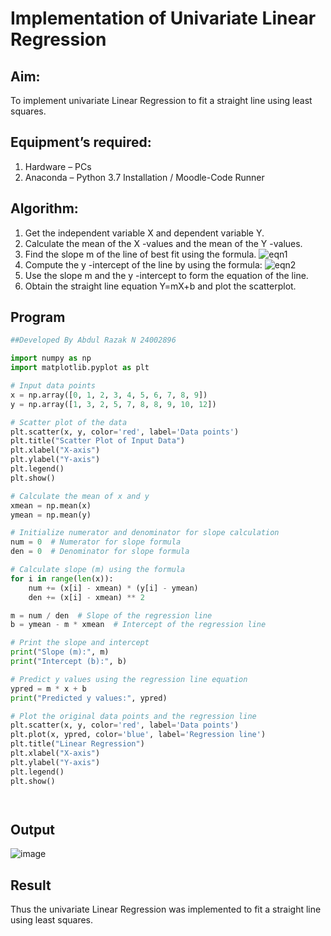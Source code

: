 # Implementation of Univariate Linear Regression
## Aim:
To implement univariate Linear Regression to fit a straight line using least squares.
## Equipment’s required:
1.	Hardware – PCs
2.	Anaconda – Python 3.7 Installation / Moodle-Code Runner
## Algorithm:
1.	Get the independent variable X and dependent variable Y.
2.	Calculate the mean of the X -values and the mean of the Y -values.
3.	Find the slope m of the line of best fit using the formula.
 ![eqn1](./eq1.jpg)
4.	Compute the y -intercept of the line by using the formula:
![eqn2](./eq2.jpg)  
5.	Use the slope m and the y -intercept to form the equation of the line.
6.	Obtain the straight line equation Y=mX+b and plot the scatterplot.
## Program
```python
##Developed By Abdul Razak N 24002896

import numpy as np
import matplotlib.pyplot as plt

# Input data points
x = np.array([0, 1, 2, 3, 4, 5, 6, 7, 8, 9])
y = np.array([1, 3, 2, 5, 7, 8, 8, 9, 10, 12])

# Scatter plot of the data
plt.scatter(x, y, color='red', label='Data points')
plt.title("Scatter Plot of Input Data")
plt.xlabel("X-axis")
plt.ylabel("Y-axis")
plt.legend()
plt.show()

# Calculate the mean of x and y
xmean = np.mean(x)
ymean = np.mean(y)

# Initialize numerator and denominator for slope calculation
num = 0  # Numerator for slope formula
den = 0  # Denominator for slope formula

# Calculate slope (m) using the formula
for i in range(len(x)):
    num += (x[i] - xmean) * (y[i] - ymean)
    den += (x[i] - xmean) ** 2

m = num / den  # Slope of the regression line
b = ymean - m * xmean  # Intercept of the regression line

# Print the slope and intercept
print("Slope (m):", m)
print("Intercept (b):", b)

# Predict y values using the regression line equation
ypred = m * x + b
print("Predicted y values:", ypred)

# Plot the original data points and the regression line
plt.scatter(x, y, color='red', label='Data points')
plt.plot(x, ypred, color='blue', label='Regression line')
plt.title("Linear Regression")
plt.xlabel("X-axis")
plt.ylabel("Y-axis")
plt.legend()
plt.show()




```
## Output
![image](https://github.com/user-attachments/assets/5bb2e797-6f4b-458b-b2ec-948fbf4d07b7)


## Result
Thus the univariate Linear Regression was implemented to fit a straight line using least squares.
